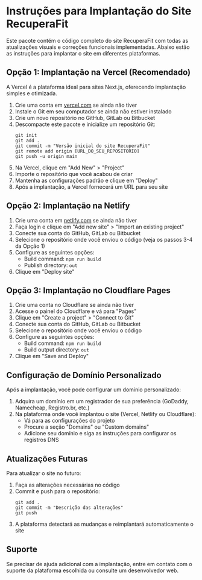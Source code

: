 # Instruções para Implantação do Site RecuperaFit

Este pacote contém o código completo do site RecuperaFit com todas as atualizações visuais e correções funcionais implementadas. Abaixo estão as instruções para implantar o site em diferentes plataformas.

## Opção 1: Implantação na Vercel (Recomendado)

A Vercel é a plataforma ideal para sites Next.js, oferecendo implantação simples e otimizada.

1. Crie uma conta em [vercel.com](https://vercel.com) se ainda não tiver
2. Instale o Git em seu computador se ainda não estiver instalado
3. Crie um novo repositório no GitHub, GitLab ou Bitbucket
4. Descompacte este pacote e inicialize um repositório Git:
   ```
   git init
   git add .
   git commit -m "Versão inicial do site RecuperaFit"
   git remote add origin [URL_DO_SEU_REPOSITORIO]
   git push -u origin main
   ```
5. Na Vercel, clique em "Add New" > "Project"
6. Importe o repositório que você acabou de criar
7. Mantenha as configurações padrão e clique em "Deploy"
8. Após a implantação, a Vercel fornecerá um URL para seu site

## Opção 2: Implantação na Netlify

1. Crie uma conta em [netlify.com](https://netlify.com) se ainda não tiver
2. Faça login e clique em "Add new site" > "Import an existing project"
3. Conecte sua conta do GitHub, GitLab ou Bitbucket
4. Selecione o repositório onde você enviou o código (veja os passos 3-4 da Opção 1)
5. Configure as seguintes opções:
   - Build command: `npm run build`
   - Publish directory: `out`
6. Clique em "Deploy site"

## Opção 3: Implantação no Cloudflare Pages

1. Crie uma conta no Cloudflare se ainda não tiver
2. Acesse o painel do Cloudflare e vá para "Pages"
3. Clique em "Create a project" > "Connect to Git"
4. Conecte sua conta do GitHub, GitLab ou Bitbucket
5. Selecione o repositório onde você enviou o código
6. Configure as seguintes opções:
   - Build command: `npm run build`
   - Build output directory: `out`
7. Clique em "Save and Deploy"

## Configuração de Domínio Personalizado

Após a implantação, você pode configurar um domínio personalizado:

1. Adquira um domínio em um registrador de sua preferência (GoDaddy, Namecheap, Registro.br, etc.)
2. Na plataforma onde você implantou o site (Vercel, Netlify ou Cloudflare):
   - Vá para as configurações do projeto
   - Procure a seção "Domains" ou "Custom domains"
   - Adicione seu domínio e siga as instruções para configurar os registros DNS

## Atualizações Futuras

Para atualizar o site no futuro:

1. Faça as alterações necessárias no código
2. Commit e push para o repositório:
   ```
   git add .
   git commit -m "Descrição das alterações"
   git push
   ```
3. A plataforma detectará as mudanças e reimplantará automaticamente o site

## Suporte

Se precisar de ajuda adicional com a implantação, entre em contato com o suporte da plataforma escolhida ou consulte um desenvolvedor web.
